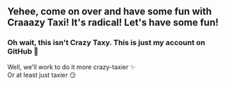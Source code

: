 ## Yehee, come on over and have some fun with Craaazy Taxi! It's radical! Let's have some fun!
### Oh wait, this isn't Crazy Taxy. This is just my account on GitHub 🙁
Well, we'll work to do it more crazy-taxier ✨  
Or at least just taxier 😏 